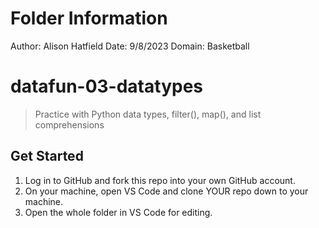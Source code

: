 # Folder Information

Author: Alison Hatfield
Date: 9/8/2023
Domain: Basketball

# datafun-03-datatypes

> Practice with Python data types, filter(), map(), and list comprehensions


## Get Started

1. Log in to GitHub and fork this repo into your own GitHub account.
1. On your machine, open VS Code and clone YOUR repo down to your machine.
1. Open the whole folder in VS Code for editing. 
